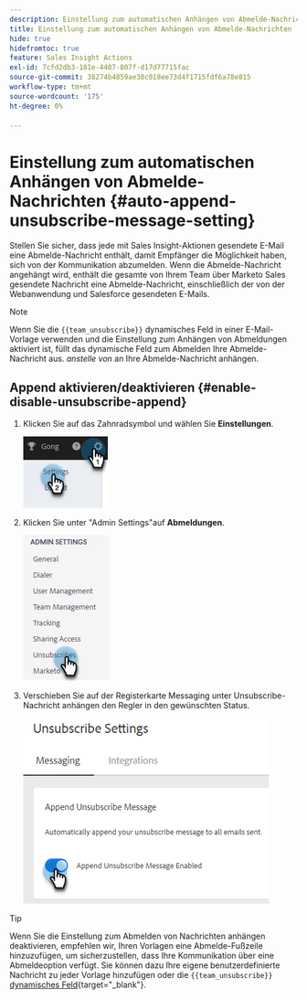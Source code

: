 ```yaml
---
description: Einstellung zum automatischen Anhängen von Abmelde-Nachrichten - Marketo Docs - Produktdokumentation
title: Einstellung zum automatischen Anhängen von Abmelde-Nachrichten
hide: true
hidefromtoc: true
feature: Sales Insight Actions
exl-id: 7cfd2db3-181e-4407-807f-d17d77715fac
source-git-commit: 38274b4859ae38c018ee73d4f1715fdf6a78e815
workflow-type: tm+mt
source-wordcount: '175'
ht-degree: 0%

---
```


# Einstellung zum automatischen Anhängen von Abmelde-Nachrichten {#auto-append-unsubscribe-message-setting}

Stellen Sie sicher, dass jede mit Sales Insight-Aktionen gesendete E-Mail eine Abmelde-Nachricht enthält, damit Empfänger die Möglichkeit haben, sich von der Kommunikation abzumelden. Wenn die Abmelde-Nachricht angehängt wird, enthält die gesamte von Ihrem Team über Marketo Sales gesendete Nachricht eine Abmelde-Nachricht, einschließlich der von der Webanwendung und Salesforce gesendeten E-Mails.

>[!NOTE]
>
>Wenn Sie die `{{team_unsubscribe}}` dynamisches Feld in einer E-Mail-Vorlage verwenden und die Einstellung zum Anhängen von Abmeldungen aktiviert ist, füllt das dynamische Feld zum Abmelden Ihre Abmelde-Nachricht aus. _anstelle von_ an Ihre Abmelde-Nachricht anhängen.

## Append aktivieren/deaktivieren {#enable-disable-unsubscribe-append}

1. Klicken Sie auf das Zahnradsymbol und wählen Sie **Einstellungen**.

   ![](assets/auto-append-unsubscribe-message-setting-1.png)

1. Klicken Sie unter &quot;Admin Settings&quot;auf **Abmeldungen**.

   ![](assets/auto-append-unsubscribe-message-setting-2.png)

1. Verschieben Sie auf der Registerkarte Messaging unter Unsubscribe-Nachricht anhängen den Regler in den gewünschten Status.

   ![](assets/auto-append-unsubscribe-message-setting-3.png)

>[!TIP]
>
>Wenn Sie die Einstellung zum Abmelden von Nachrichten anhängen deaktivieren, empfehlen wir, Ihren Vorlagen eine Abmelde-Fußzeile hinzuzufügen, um sicherzustellen, dass Ihre Kommunikation über eine Abmeldeoption verfügt. Sie können dazu Ihre eigene benutzerdefinierte Nachricht zu jeder Vorlage hinzufügen oder die `{{team_unsubscribe}}` [dynamisches Feld](/help/marketo/product-docs/marketo-sales-insight/actions/templates/dynamic-fields.md){target="_blank"}.
